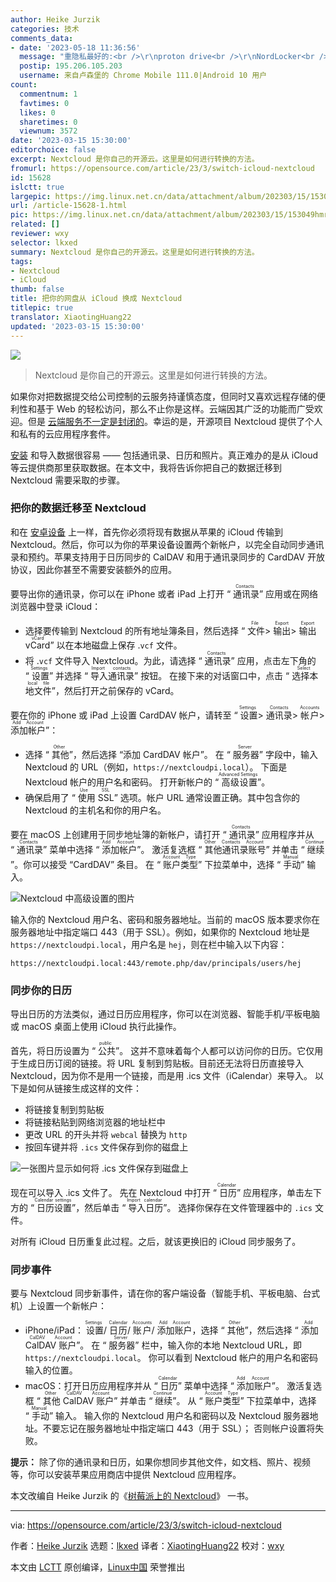 ```yaml
---
author: Heike Jurzik
categories: 技术
comments_data:
- date: '2023-05-18 11:36:56'
  message: "重隐私最好的:<br />\r\nproton drive<br />\r\nNordLocker<br />\r\nSync"
  postip: 195.206.105.203
  username: 来自卢森堡的 Chrome Mobile 111.0|Android 10 用户
count:
  commentnum: 1
  favtimes: 0
  likes: 0
  sharetimes: 0
  viewnum: 3572
date: '2023-03-15 15:30:00'
editorchoice: false
excerpt: Nextcloud 是你自己的开源云。这里是如何进行转换的方法。
fromurl: https://opensource.com/article/23/3/switch-icloud-nextcloud
id: 15628
islctt: true
largepic: https://img.linux.net.cn/data/attachment/album/202303/15/153049hmrhhbax9mmsr7h3.jpg
url: /article-15628-1.html
pic: https://img.linux.net.cn/data/attachment/album/202303/15/153049hmrhhbax9mmsr7h3.jpg.thumb.jpg
related: []
reviewer: wxy
selector: lkxed
summary: Nextcloud 是你自己的开源云。这里是如何进行转换的方法。
tags:
- Nextcloud
- iCloud
thumb: false
title: 把你的网盘从 iCloud 换成 Nextcloud
titlepic: true
translator: XiaotingHuang22
updated: '2023-03-15 15:30:00'
---
```


![](https://img.linux.net.cn/data/attachment/album/202303/15/153049hmrhhbax9mmsr7h3.jpg)



> 
> Nextcloud 是你自己的开源云。这里是如何进行转换的方法。
> 
> 
> 


如果你对把数据提交给公司控制的云服务持谨慎态度，但同时又喜欢远程存储的便利性和基于 Web 的轻松访问，那么不止你是这样。云端因其广泛的功能而广受欢迎。但是 [云端服务不一定是封闭的](https://opensource.com/article/20/10/keep-cloud-open)。幸运的是，开源项目 Nextcloud 提供了个人和私有的云应用程序套件。


[安装](https://opensource.com/article/21/1/nextcloud-productivity) 和导入数据很容易 —— 包括通讯录、日历和照片。真正难办的是从 iCloud 等云提供商那里获取数据。在本文中，我将告诉你把自己的数据迁移到 Nextcloud 需要采取的步骤。


### 把你的数据迁移至 Nextcloud


和在 [安卓设备](https://opensource.com/article/23/3/switch-google-nextcloud) 上一样，首先你必须将现有数据从苹果的 iCloud 传输到 Nextcloud。然后，你可以为你的苹果设备设置两个新帐户，以完全自动同步通讯录和预约。苹果支持用于日历同步的 CalDAV 和用于通讯录同步的 CardDAV 开放协议，因此你甚至不需要安装额外的应用。


要导出你的通讯录，你可以在 iPhone 或者 iPad 上打开 “<ruby> 通讯录 <rt>  Contacts </rt></ruby>” 应用或在网络浏览器中登录 iCloud：


* 选择要传输到 Nextcloud 的所有地址簿条目，然后选择 “<ruby> 文件 <rt>  File </rt></ruby> > <ruby> 输出 <rt>  Export </rt></ruby> > <ruby> 输出 vCard <rt>  Export vCard </rt></ruby>” 以在本地磁盘上保存 .`vcf` 文件。
* 将 .`vcf` 文件导入 Nextcloud。为此，请选择 “<ruby> 通讯录 <rt>  Contacts </rt></ruby>” 应用，点击左下角的 “<ruby> 设置 <rt>  Settings </rt></ruby>” 并选择 “<ruby> 导入通讯录 <rt>  Import contacts </rt></ruby>” 按钮。 在接下来的对话窗口中，点击 “<ruby> 选择本地文件 <rt>  Select local file </rt></ruby>”，然后打开之前保存的 vCard。


要在你的 iPhone 或 iPad 上设置 CardDAV 帐户，请转至 “<ruby> 设置 <rt>  Settings </rt></ruby> > <ruby> 通讯录 <rt>  Contacts </rt></ruby> > <ruby> 帐户 <rt>  Accounts </rt></ruby> > <ruby> 添加帐户 <rt>  Add Account </rt></ruby>”：


* 选择 “<ruby> 其他 <rt>  Other </rt></ruby>”，然后选择 “添加 CardDAV 帐户”。 在 “<ruby> 服务器 <rt>  Server </rt></ruby>” 字段中，输入 Nextcloud 的 URL（例如，`https://nextcloudpi.local`）。 下面是 Nextcloud 帐户的用户名和密码。 打开新帐户的 “<ruby> 高级设置 <rt>  Advanced Settings </rt></ruby>”。
* 确保启用了 “<ruby> 使用 SSL <rt>  Use SSL </rt></ruby>” 选项。帐户 URL 通常设置正确。其中包含你的 Nextcloud 的主机名和你的用户名。


要在 macOS 上创建用于同步地址簿的新帐户，请打开 “<ruby> 通讯录 <rt>  Contacts </rt></ruby>” 应用程序并从 “<ruby> 通讯录 <rt>  Contacts </rt></ruby>” 菜单中选择 “<ruby> 添加帐户 <rt>  Add Account </rt></ruby>”。 激活复选框 “<ruby> 其他通讯录账号 <rt>  Other Contacts Account </rt></ruby>” 并单击 “<ruby> 继续 <rt>  Continue </rt></ruby>”。你可以接受 “CardDAV” 条目。 在 “<ruby> 账户类型 <rt>  Account Type </rt></ruby>” 下拉菜单中，选择 “<ruby> 手动 <rt>  Manual </rt></ruby>” 输入。


![Nextcloud 中高级设置的图片](https://img.linux.net.cn/data/attachment/album/202303/15/153117bcs68fyf8928l9u9.jpg)


输入你的 Nextcloud 用户名、密码和服务器地址。当前的 macOS 版本要求你在服务器地址中指定端口 443（用于 SSL）。例如，如果你的 Nextcloud 地址是 `https://nextcloudpi.local`，用户名是 `hej`，则在栏中输入以下内容：



```
https://nextcloudpi.local:443/remote.php/dav/principals/users/hej

```

### 同步你的日历


导出日历的方法类似，通过日历应用程序，你可以在浏览器、智能手机/平板电脑或 macOS 桌面上使用 iCloud 执行此操作。


首先，将日历设置为 “<ruby> 公共 <rt>  public </rt></ruby>”。 这并不意味着每个人都可以访问你的日历。它仅用于生成日历订阅的链接。将 URL 复制到剪贴板。目前还无法将日历直接导入 Nextcloud，因为你不是用一个链接，而是用 .ics 文件（iCalendar）来导入。 以下是如何从链接生成这样的文件：


* 将链接复制到剪贴板
* 将链接粘贴到网络浏览器的地址栏中
* 更改 URL 的开头并将 `webcal` 替换为 `http`
* 按回车键并将 `.ics` 文件保存到你的磁盘上


![一张图片显示如何将 .ics 文件保存到磁盘上](https://img.linux.net.cn/data/attachment/album/202303/15/153052l94piic45p254app.png)


现在可以导入 .ics 文件了。 先在 Nextcloud 中打开 “<ruby> 日历 <rt>  Calendar </rt></ruby>” 应用程序，单击左下方的 “<ruby> 日历设置 <rt>  Calendar settings </rt></ruby>”，然后单击 “<ruby> 导入日历 <rt>  Import calendar </rt></ruby>”。 选择你保存在文件管理器中的 `.ics` 文件。


对所有 iCloud 日历重复此过程。之后，就该更换旧的 iCloud 同步服务了。


### 同步事件


要与 Nextcloud 同步新事件，请在你的客户端设备（智能手机、平板电脑、台式机）上设置一个新帐户：


* iPhone/iPad：<ruby> 设置 <rt>  Settings </rt></ruby> / <ruby> 日历 <rt>  Calendar </rt></ruby> / <ruby> 账户 <rt>  Accounts </rt></ruby> / <ruby> 添加账户 <rt>  Add Account </rt></ruby>，选择 “<ruby> 其他 <rt>  Other </rt></ruby>”，然后选择 “<ruby> 添加 CalDAV 账户 <rt>  Add CalDAV Account </rt></ruby>”。 在 “<ruby> 服务器 <rt>  Server </rt></ruby>” 栏中，输入你的本地 Nextcloud URL，即 `https://nextcloudpi.local`。 你可以看到 Nextcloud 帐户的用户名和密码输入的位置。
* macOS：打开日历应用程序并从 “<ruby> 日历 <rt>  Calendar </rt></ruby>” 菜单中选择 “<ruby> 添加账户 <rt>  Add Account </rt></ruby>”。 激活复选框 “<ruby> 其他 CalDAV 账户 <rt>  Other CalDAV Account </rt></ruby>” 并单击 “<ruby> 继续 <rt>  Continue </rt></ruby>”。 从 “<ruby> 账户类型 <rt>  Account Type </rt></ruby>” 下拉菜单中，选择 “<ruby> 手动 <rt>  Manual </rt></ruby>” 输入。 输入你的 Nextcloud 用户名和密码以及 Nextcloud 服务器地址。不要忘记在服务器地址中指定端口 443（用于 SSL）； 否则帐户设置将失败。


**提示：** 除了你的通讯录和日历，如果你想同步其他文件，如文档、照片、视频等，你可以安装苹果应用商店中提供 Nextcloud 应用程序。


本文改编自 Heike Jurzik 的《[树莓派上的 Nextcloud](https://www.amazon.de/-/en/gp/product/B0BTPZH8WT/ref=dbs_a_def_rwt_bibl_vppi_i4)》 一书。




---


via: <https://opensource.com/article/23/3/switch-icloud-nextcloud>


作者：[Heike Jurzik](https://opensource.com/users/hej) 选题：[lkxed](https://github.com/lkxed/) 译者：[XiaotingHuang22](https://github.com/XiaotingHuang22) 校对：[wxy](https://github.com/wxy)


本文由 [LCTT](https://github.com/LCTT/TranslateProject) 原创编译，[Linux中国](https://linux.cn/) 荣誉推出